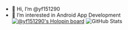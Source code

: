 - 👋 Hi, I’m @yf151290
- 👀 I’m interested in Android App Development 
   [![@yf151290's Holopin board](https://holopin.me/yf151290)](https://holopin.io/@yf151290)
![GitHub Stats](https://github-readme-stats.vercel.app/api?username=yf151290&theme=radical)
